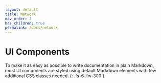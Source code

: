 ```yaml
---
layout: default
title: Network
nav_order: 3
has_children: true
permalink: /docs/network
---
```


# UI Components

To make it as easy as possible to write documentation in plain Markdown, most UI components are styled using default Markdown elements with few additional CSS classes needed.
{: .fs-6 .fw-300 }
